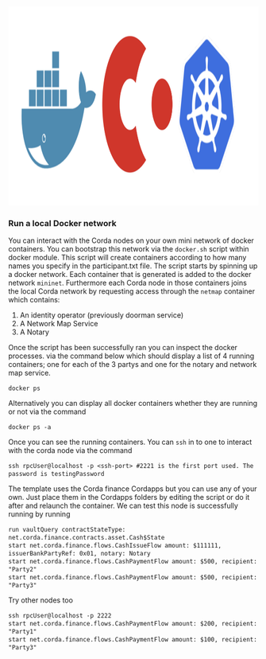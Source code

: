 <p align="center">
  <img src="6. Resources/image.png" alt="Corda" width="700" height="400">
</p>

### Run a local Docker network

You can interact with the Corda nodes on your own mini network of docker containers. You can bootstrap this network via the `docker.sh` script within docker module. This script will create containers according to how many names you specify in the participant.txt file. 
The script starts by spinning up a docker network. Each container that is generated is added to the docker network `mininet`. Furthermore each Corda node in those containers joins the local Corda network by requesting access through the `netmap` container which contains:
 1. An identity operator (previously doorman service) 
 2. A Network Map Service
 3. A Notary
 
Once the script has been successfully ran you can inspect the docker processes. via the command below which should display a list of 4 running containers; one for each of the 3 partys and one for the notary and network map service.

    docker ps

Alternatively you can display all docker containers whether they are running or not via the command 

    docker ps -a
    
Once you can see the running containers. You can `ssh` in to one to interact with the corda node via the command

    ssh rpcUser@localhost -p <ssh-port> #2221 is the first port used. The password is testingPassword
    
The template uses the Corda finance Cordapps but you can use any of your own. Just place them in the Cordapps folders by editing the script or do it after and relaunch the container. We can test this node is successfully running by running

    run vaultQuery contractStateType: net.corda.finance.contracts.asset.Cash$State
    start net.corda.finance.flows.CashIssueFlow amount: $111111, issuerBankPartyRef: 0x01, notary: Notary
    start net.corda.finance.flows.CashPaymentFlow amount: $500, recipient: "Party2"
    start net.corda.finance.flows.CashPaymentFlow amount: $500, recipient: "Party3"
    
Try other nodes too

    ssh rpcUser@localhost -p 2222
    start net.corda.finance.flows.CashPaymentFlow amount: $200, recipient: "Party1"
    start net.corda.finance.flows.CashPaymentFlow amount: $100, recipient: "Party3"
